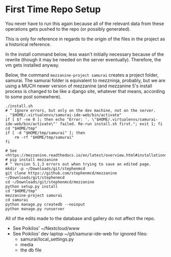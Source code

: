 # First Time Repo Setup
You never have to run this again because all of the relevant data from
these operations gets pushed to the repo (or possibly generated).

This is only for reference in regards to the origin of the files in the
project as a historical reference.

In the install command below, less wasn't initially necessary because of
the rewrite (though it may be needed on the server eventually).
Therefore, the vm gets installed anyway.

Below, the command `mezzanine-project samurai` creates a
project folder, samurai. The samurai folder is
equivalent to mezzninja, probably, but we are using a MUCH newer
version of mezzanine (and mezzanine 5's install process is changed to
be like a django site, whatever that means, according to some post
somewhere).

```
./install.sh
# ^ Ignore errors, but only on the dev machine, not on the server.
. "$HOME/.virtualenvs/samurai-ide-web/bin/activate"
if [ $? -ne 0 ]; then echo "Error: '. \"$HOME/.virtualenvs/samurai-ide-web/bin/activate\"' failed. Re-run install.sh first."; exit 1; fi
cd "$HOME/tmp"
if [ -d "$HOME/tmp/samurai" ]; then
    rm -rf "$HOME/tmp/samurai"
fi

# See <https://mezzanine.readthedocs.io/en/latest/overview.html#installation>
# pip install mezzanine
# ^ Version 5.1.3 errors out when trying to save an edited page.
mkdir -p ~/Downloads/git/stephenmcd
git clone https://github.com/stephenmcd/mezzanine ~/Downloads/git/stephenmcd
cd ~/Downloads/git/stephenmcd/mezzanine
python setup.py install
cd "$HOME/tmp"
mezzanine-project samurai
cd samurai
python manage.py createdb --noinput
python manage.py runserver
```

All of the edits made to the database and gallery do not affect the repo.
- See Poikilos' ~/Nextcloud/www
- See Poikilos' dev laptop ~/git/samurai-ide-web for ignored files:
  - samurai/local_settings.py
  - media
  - the db file
